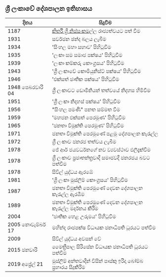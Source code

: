 ## ශ්‍රී ලංකා​වේ දේශපාලන ඉතිහාසය

| දිනය | සිදුවීම |
|-----|-------|
| 1187 | [කීර්ති ශ්‍රී නිස්සංකමල්ල](https://en.wikipedia.org/wiki/Nissanka_Malla_of_Polonnaruwa) රාජ්‍යත්වයට පත් වී​ම |
| 1931 | සර්වජන ඡන්ද බලය ලැබීම |
| 1934 | 'සිංහල මහා සභාව' පිහිටුවීම |
| 1935 | 'ලංකා සම සමාජ පක්ෂය' පිහිටුවීම |
| 1939 | 'ලංකා කම්කරු කොංග්‍රසය' පිහිටුවීම |
| 1943 | 'ශ්‍රී ලංකාවේ කොමියුනිස්ට් පක්ෂය' පිහිටුවීම |
| 1946 | 'එක්සත් ජාතික පක්ෂය' පිහිටුවීම |
| 1948 පෙබරවාරි 04 | ශ්‍රී ලංකාවට ඩොමීනියන් තත්වයේ නිදහස හිමිවීම |
| 1951 | 'ශ්‍රී ලංකා නිදහස් පක්ෂය' පිහිටුවීම |
| 1956 | "සිංහල පමණි" පනත සම්මත වීම |
| 1959 | 'මහජන එක්සත් පෙරමුණ' පිහිටුවීම |
| 1965 | 'ජනතා විමුක්ති පෙරමුණ' පිහිටුවීම |
| 1971 | ජනතා විමුක්ති පෙරමුණේ පළමු දේශපාලන කැරැල්ල |
| 1972 | ශ්‍රී ලංකාව ජනරජ තත්වය ලැබීම |
| 1978 | ජේ ආර් ජයවර්ධනගේ නව ව්‍යවස්ථාව එලිදැක්වීම |
| 1978 | ශ්‍රී ලංකාව ප්‍රජාතන්ත්‍රවාදී සමාජවදී ජනරජය බවට පත්වීම |
| 1978 | සිවිල් යුද්ධය ඇරඹේ |
| 1981 | 'ශ්‍රී ලංකා මුස්ලිම් කොංග්‍රසය' පිහිටුවීම |
| 1987 | ජනතා විමුක්ති පෙරමුණේ දෙවන දේශපාලන කැරැල්ල ඇරඹීම |
| 1989 | ජනතා විමුක්ති පෙරමුණේ දෙවන දේශපාලන කැරැල්ල මර්දනය කිරීම |
| 2004 | 'ජාතික හෙළ උරුමය' පිහිටුවීම |
| 2005 නොවැම්බර් 17 | මහින්ද රාජපක්ෂ විධායක ජනාධිපති ධූරයට පත්වීම |
| 2009 | සිවිල් යුද්ධය අවසන් වේ |
| 2015 ජනවාරි | මෛත්‍රීපාල සිරිසේන විධායක ජනාධිපති ධූරයට පත්වීම |
| 2019 අප්‍රේල් 21 | මුස්ලිම් අන්තවාදීන්​ විසින් පාස්කු ඉරිදා බෝම්බ ප්‍රහාරය සිදුකිරීම |
